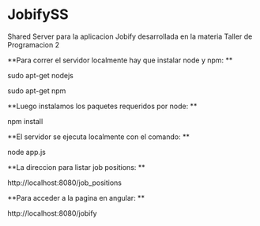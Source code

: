 # JobifySS
Shared Server para la aplicacion Jobify desarrollada en la materia Taller de Programacion 2

**Para correr el servidor localmente hay que instalar node y npm: **

sudo apt-get nodejs

sudo apt-get npm

**Luego instalamos los paquetes requeridos por node: **

npm install

**El servidor se ejecuta localmente con el comando: **

node app.js

**La direccion para listar job positions: **

http://localhost:8080/job_positions

**Para acceder a la pagina en angular: **

http://localhost:8080/jobify
